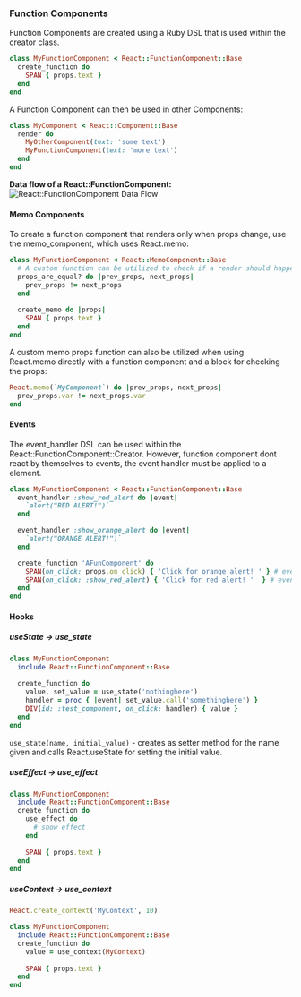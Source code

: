 ### Function Components
Function Components are created using a Ruby DSL that is used within the creator class. 
```ruby
class MyFunctionComponent < React::FunctionComponent::Base
  create_function do 
    SPAN { props.text }
  end
end
```

A Function Component can then be used in other Components:
```ruby
class MyComponent < React::Component::Base
  render do
    MyOtherComponent(text: 'some text')
    MyFunctionComponent(text: 'more text')
  end
end
```

**Data flow of a React::FunctionComponent:**
![React::FunctionComponent Data Flow](https://raw.githubusercontent.com/isomorfeus/isomorfeus-react/master/images/data_flow_function_component.png)

#### Memo Components
To create a function component that renders only when props change, use the memo_component, which uses React.memo:
```ruby
class MyFunctionComponent < React::MemoComponent::Base
  # A custom function can be utilized to check if a render should happen
  props_are_equal? do |prev_props, next_props|
    prev_props != next_props
  end
  
  create_memo do |props|
    SPAN { props.text }
  end
end
```

A custom memo props function can also be utilized when using React.memo directly with a function component and a block for checking the props:
```ruby
React.memo(`MyComponent`) do |prev_props, next_props|
  prev_props.var != next_props.var
end
```
#### Events
The event_handler DSL can be used within the React::FunctionComponent::Creator. However, function component dont react by themselves to events,
the event handler must be applied to a element.
```ruby
class MyFunctionComponent < React::FunctionComponent::Base
  event_handler :show_red_alert do |event|
    `alert("RED ALERT!")`
  end

  event_handler :show_orange_alert do |event|
    `alert("ORANGE ALERT!")`
  end

  create_function 'AFunComponent' do
    SPAN(on_click: props.on_click) { 'Click for orange alert! ' } # event handler passed in props, applied to a element
    SPAN(on_click: :show_red_alert) { 'Click for red alert! '  } # event handler directly applied to a element
  end
end
```

#### Hooks
##### useState -> use_state
```ruby
class MyFunctionComponent
  include React::FunctionComponent::Base
  
  create_function do
    value, set_value = use_state('nothinghere')
    handler = proc { |event| set_value.call('somethinghere') }
    DIV(id: :test_component, on_click: handler) { value }
  end
end
```
`use_state(name, initial_value)` - creates as setter method for the name given and calls React.useState for setting the initial value.

##### useEffect -> use_effect
```ruby
class MyFunctionComponent
  include React::FunctionComponent::Base
  create_function do
    use_effect do
      # show effect
    end
   
    SPAN { props.text }
  end
end
```

##### useContext -> use_context
```ruby
React.create_context('MyContext', 10)

class MyFunctionComponent
  include React::FunctionComponent::Base
  create_function do
    value = use_context(MyContext) 
   
    SPAN { props.text }
  end
end
```
